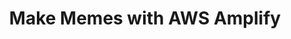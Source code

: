 ---
title: Make Memes with AWS Amplify
description: 'Create a React app to create memes powered by AWS Amplify'
banner: './banner.png'
authorIds:
  - blake-green
href: https://greengocloud.com/2019/04/30/Make-Memes-with-AWS-Amplify/
platforms:
  - React
categories:
  - Hosting
---